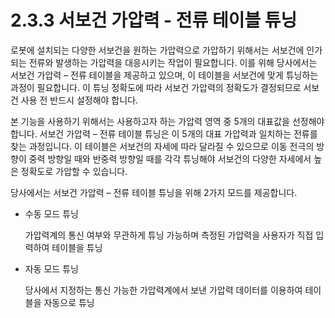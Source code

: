 ﻿# 2.3.3 서보건 가압력 - 전류 테이블 튜닝

로봇에 설치되는 다양한 서보건을 원하는 가압력으로 가압하기 위해서는 서보건에 인가되는 전류와 발생하는 가압력을 대응시키는 작업이 필요합니다. 이를 위해 당사에서는 서보건 가압력 – 전류 테이블을 제공하고 있으며, 이 테이블을 서보건에 맞게 튜닝하는 과정이 필요합니다. 이 튜닝 정확도에 따라 서보건 가압력의 정확도가 결정되므로 서보건 사용 전 반드시 설정해야 합니다.

본 기능을 사용하기 위해서는 사용하고자 하는 가압력 영역 중 5개의 대표값을 선정해야 합니다. 서보건 가압력 – 전류 테이블 튜닝은 이 5개의 대표 가압력과 일치하는 전류를 찾는 과정입니다. 이 테이블은 서보건의 자세에 따라 달라질 수 있으므로 이동 전극의 방향이 중력 방향일 때와 반중력 방향일 때를 각각 튜닝해야 서보건의 다양한 자세에서 높은 정확도로 가압할 수 있습니다.

당사에서는 서보건 가압력 – 전류 테이블 튜닝을 위해 2가지 모드를 제공합니다.

*   수동 모드 튜닝

    가압력계의 통신 여부와 무관하게 튜닝 가능하며 측정된 가압력을 사용자가 직접 입력하여 테이블을 튜닝
*   자동 모드 튜닝

    당사에서 지정하는 통신 가능한 가압력계에서 보낸 가압력 데이터를 이용하여 테이블을 자동으로 튜닝